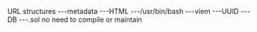 URL structures
---metadata
---HTML
---/usr/bin/bash
---viem
---UUID
---DB
---.sol
no need to compile or maintain
